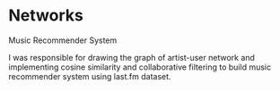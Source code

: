   # Networks
Music Recommender System

I was responsible for drawing the graph of artist-user network and implementing cosine similarity and collaborative filtering to build music recommender system using last.fm dataset.
